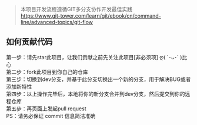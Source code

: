 > 本项目开发流程遵循GIT多分支协作开发最佳实践  
> https://www.git-tower.com/learn/git/ebook/cn/command-line/advanced-topics/git-flow

## 如何贡献代码
第一步：请先star此项目，让我们贡献之前先关注此项目[非必须项] ღ( ´･ᴗ･` )比心  
第二步：fork此项目到你自己的仓库  
第三步：切换到dev分支，并基于此分支切换出一个新的分支，用于解决BUG或者添加新特性  
第四步：以上操作完毕后，本地将你的新分支合并到dev分支，然后提交到你的远程仓库  
第五步：再页面上发起pull request  
PS：请务必保证 commit 信息简洁准确

